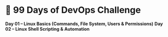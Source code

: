 
# 🚀 99 Days of DevOps Challenge

**Day 01 – Linux Basics (Commands, File System, Users & Permissions)**
**Day 02 – Linux Shell Scripting & Automation**